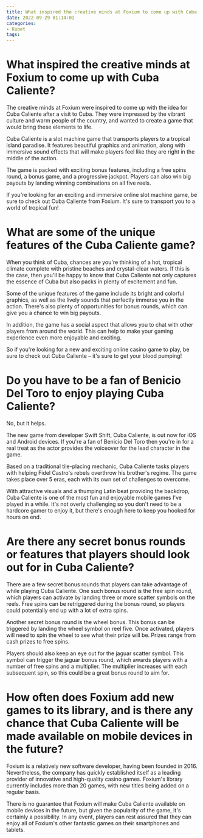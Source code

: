 ```yaml
---
title: What inspired the creative minds at Foxium to come up with Cuba Caliente 
date: 2022-09-29 01:14:01
categories:
- Kubet
tags:
---
```



#  What inspired the creative minds at Foxium to come up with Cuba Caliente? 

The creative minds at Foxium were inspired to come up with the idea for Cuba Caliente after a visit to Cuba. They were impressed by the vibrant culture and warm people of the country, and wanted to create a game that would bring these elements to life.

Cuba Caliente is a slot machine game that transports players to a tropical island paradise. It features beautiful graphics and animation, along with immersive sound effects that will make players feel like they are right in the middle of the action.

The game is packed with exciting bonus features, including a free spins round, a bonus game, and a progressive jackpot. Players can also win big payouts by landing winning combinations on all five reels.

If you're looking for an exciting and immersive online slot machine game, be sure to check out Cuba Caliente from Foxium. It's sure to transport you to a world of tropical fun!

#  What are some of the unique features of the Cuba Caliente game? 

When you think of Cuba, chances are you're thinking of a hot, tropical climate complete with pristine beaches and crystal-clear waters. If this is the case, then you'll be happy to know that Cuba Caliente not only captures the essence of Cuba but also packs in plenty of excitement and fun.

Some of the unique features of the game include its bright and colorful graphics, as well as the lively sounds that perfectly immerse you in the action. There's also plenty of opportunities for bonus rounds, which can give you a chance to win big payouts.

In addition, the game has a social aspect that allows you to chat with other players from around the world. This can help to make your gaming experience even more enjoyable and exciting. 

So if you're looking for a new and exciting online casino game to play, be sure to check out Cuba Caliente – it's sure to get your blood pumping!

#  Do you have to be a fan of Benicio Del Toro to enjoy playing Cuba Caliente? 

No, but it helps.

The new game from developer Swift Shift, Cuba Caliente, is out now for iOS and Android devices. If you're a fan of Benicio Del Toro then you're in for a real treat as the actor provides the voiceover for the lead character in the game.

Based on a traditional tile-placing mechanic, Cuba Caliente tasks players with helping Fidel Castro's rebels overthrow his brother's regime. The game takes place over 5 eras, each with its own set of challenges to overcome.

With attractive visuals and a thumping Latin beat providing the backdrop, Cuba Caliente is one of the most fun and enjoyable mobile games I've played in a while. It's not overly challenging so you don't need to be a hardcore gamer to enjoy it, but there's enough here to keep you hooked for hours on end.

#  Are there any secret bonus rounds or features that players should look out for in Cuba Caliente? 

There are a few secret bonus rounds that players can take advantage of while playing Cuba Caliente. One such bonus round is the free spin round, which players can activate by landing three or more scatter symbols on the reels. Free spins can be retriggered during the bonus round, so players could potentially end up with a lot of extra spins.

Another secret bonus round is the wheel bonus. This bonus can be triggered by landing the wheel symbol on reel five. Once activated, players will need to spin the wheel to see what their prize will be. Prizes range from cash prizes to free spins.

Players should also keep an eye out for the jaguar scatter symbol. This symbol can trigger the jaguar bonus round, which awards players with a number of free spins and a multiplier. The multiplier increases with each subsequent spin, so this could be a great bonus round to aim for.

#  How often does Foxium add new games to its library, and is there any chance that Cuba Caliente will be made available on mobile devices in the future?

Foxium is a relatively new software developer, having been founded in 2016. Nevertheless, the company has quickly established itself as a leading provider of innovative and high-quality casino games. Foxium's library currently includes more than 20 games, with new titles being added on a regular basis.

There is no guarantee that Foxium will make Cuba Caliente available on mobile devices in the future, but given the popularity of the game, it's certainly a possibility. In any event, players can rest assured that they can enjoy all of Foxium's other fantastic games on their smartphones and tablets.